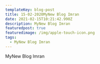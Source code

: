```yaml
---
templateKey: blog-post
title: 15-02-2020MyNew Blog Imran
date: 2021-02-15T10:21:42.990Z
description: MyNew Blog Imran
featuredpost: true
featuredimage: /img/apple-touch-icon.png
tags:
  - MyNew Blog Imran
---
```

MyNew Blog Imran